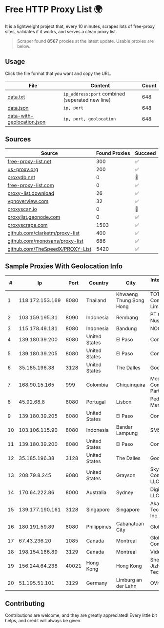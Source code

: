 
# Free HTTP Proxy List 🌍

It is a lightweight project that, every 10 minutes, scrapes lots of free-proxy sites, validates if it works, and serves a clean proxy list.


> Scraper found **8567** proxies at the latest update. Usable proxies are below.

## Usage

Click the file format that you want and copy the URL.


|File|Content|Count|
|----|-------|-----|
|[data.txt](https://raw.githubusercontent.com/themiralay/Proxy-List-World/master/data.txt)|`ip_address:port` combined (seperated new line)|648|
|[data.json](https://raw.githubusercontent.com/themiralay/Proxy-List-World/master/data.json)|`ip, port`|648|
|[data-with-geolocation.json](https://raw.githubusercontent.com/themiralay/Proxy-List-World/master/data-with-geolocation.json)|`ip, port, geolocation`|648|

## Sources

|Source|Found Proxies|Succeed|
|------|-------------|-------|
|[free-proxy-list.net](https://free-proxy-list.net)|300|✅|
|[us-proxy.org](https://www.us-proxy.org)|200|✅|
|[proxydb.net](http://proxydb.net)|0|🚫|
|[free-proxy-list.com](https://free-proxy-list.com/?page=&port=&type%5B%5D=http&type%5B%5D=https&up_time=0&search=Search)|0|✅|
|[proxy-list.download](https://www.proxy-list.download/HTTP)|26|✅|
|[vpnoverview.com](https://vpnoverview.com/privacy/anonymous-browsing/free-proxy-servers)|32|✅|
|[proxyscan.io](https://www.proxyscan.io)|0|🚫|
|[proxylist.geonode.com](https://proxylist.geonode.com/api/proxy-list?limit=300&page=1&sort_by=lastChecked&sort_type=desc&protocols=http,https)|0|✅|
|[proxyscrape.com](https://api.proxyscrape.com/v2/?request=displayproxies&protocol=http&timeout=10000&country=all&ssl=all&anonymity=all)|1503|✅|
|[github.com/clarketm/proxy-list](https://raw.githubusercontent.com/clarketm/proxy-list/master/proxy-list-raw.txt)|400|✅|
|[github.com/monosans/proxy-list](https://raw.githubusercontent.com/monosans/proxy-list/main/proxies/http.txt)|686|✅|
|[github.com/TheSpeedX/PROXY-List](https://raw.githubusercontent.com/TheSpeedX/PROXY-List/master/http.txt)|5420|✅|


## Sample Proxies With Geolocation Info

|#|Ip|Port|Country|City|Internet Service Provider|
|-|--|----|-------|----|-------------------------|
|1|118.172.153.169|8080|Thailand|Khwaeng Thung Song Hong|TOT Public Company Limited|
|2|103.159.195.31|8090|Indonesia|Rembang|PT Giga Digital Nusantara|
|3|115.178.49.181|8080|Indonesia|Bandung|NOC SIMAYA|
|4|139.180.39.200|8080|United States|El Paso|Conterra|
|5|139.180.39.205|8080|United States|El Paso|Conterra|
|6|35.185.196.38|3128|United States|The Dalles|Google LLC|
|7|168.90.15.165|999|Colombia|Chiquinquira|Media Commerce Partners S.A|
|8|45.92.68.8|8080|Portugal|Lisbon|Pedro Pita Mendes Vaz|
|9|139.180.39.205|8080|United States|El Paso|Conterra|
|10|103.106.115.90|8080|Indonesia|Bandar Lampung|SMSNET|
|11|139.180.39.200|8080|United States|El Paso|Conterra|
|12|35.185.196.38|3128|United States|The Dalles|Google LLC|
|13|208.79.8.245|9080|United States|Grayson|Skyrider Communications LLC|
|14|170.64.222.86|8000|Australia|Sydney|DigitalOcean, LLC|
|15|139.177.190.161|3128|Singapore|Singapore|Akamai Technologies, Inc.|
|16|180.191.59.89|8080|Philippines|Cabanatuan City|Globe Telecom|
|17|67.43.236.20|1085|Canada|Montreal|GloboTech Communications|
|18|198.154.186.89|3129|Canada|Montreal|Videotron Ltee|
|19|156.244.64.238|40021|Hong Kong|Hong Kong|Shenzhen Jizhan Technology Co|
|20|51.195.51.101|3129|Germany|Limburg an der Lahn|OVH SAS|



## Contributing

Contributions are welcome, and they are greatly appreciated! Every
little bit helps, and credit will always be given.

